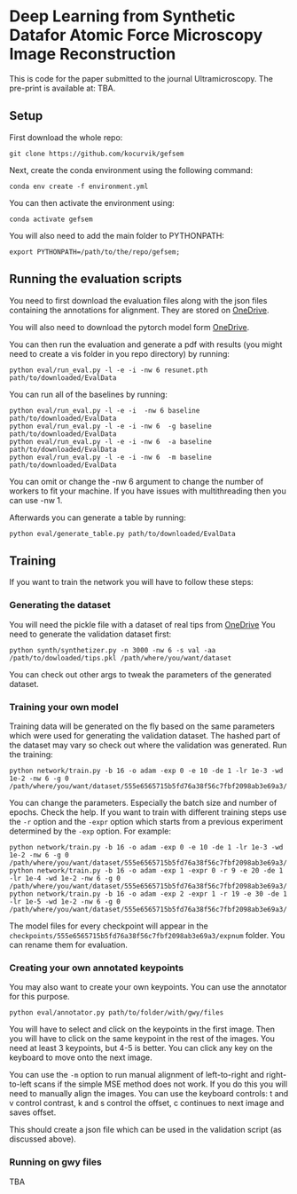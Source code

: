 # Deep Learning from Synthetic Datafor Atomic Force Microscopy Image Reconstruction

This is code for the paper submitted to the journal Ultramicroscopy. The pre-print is available at: TBA.

## Setup

First download the whole repo:

    git clone https://github.com/kocurvik/gefsem

Next, create the conda environment using the following command:

    conda env create -f environment.yml
You can then activate the environment using:

    conda activate gefsem
You will also need to add the main folder to PYTHONPATH:

    export PYTHONPATH=/path/to/the/repo/gefsem;
## Running the evaluation scripts
You need to first download the evaluation files along with the json files containing the annotations for alignment. They are stored on [OneDrive](TBA).

You will also need to download the pytorch model form [OneDrive]([resunet.pth](https://liveuniba-my.sharepoint.com/:u:/g/personal/kocur15_uniba_sk/Ec_Pg042vzJDsnS5WmnAWWIBV92nvYivkoORr5ogPcPbNA?e=bbB0Es)).

You can then run the evaluation and generate a pdf with results (you might need to create a vis folder in you repo directory) by running:

    python eval/run_eval.py -l -e -i -nw 6 resunet.pth path/to/downloaded/EvalData
You can run all of the baselines by running:

    python eval/run_eval.py -l -e -i  -nw 6 baseline path/to/downloaded/EvalData
    python eval/run_eval.py -l -e -i -nw 6  -g baseline path/to/downloaded/EvalData
    python eval/run_eval.py -l -e -i -nw 6  -a baseline path/to/downloaded/EvalData
    python eval/run_eval.py -l -e -i -nw 6  -m baseline path/to/downloaded/EvalData

You can omit or change the -nw 6 argument to change the number of workers to fit your machine. If you have issues with multithreading then you can use -nw 1.

Afterwards you can generate a table by running:

    python eval/generate_table.py path/to/downloaded/EvalData
## Training
If you want to train the network you will have to follow these steps:
### Generating the dataset
You will need the pickle file with a dataset of real tips from [OneDrive](https://liveuniba-my.sharepoint.com/:u:/g/personal/kocur15_uniba_sk/EWDE0kbGQBJNr173VGjKLB0BlEj6PYQFJ_YOyzfFX1ZzHQ?e=gyhP3T)
You need to generate the validation dataset first:

    python synth/synthetizer.py -n 3000 -nw 6 -s val -aa /path/to/dowloaded/tips.pkl /path/where/you/want/dataset
You can check out other args to tweak the parameters of the generated dataset.
### Training your own model
Training data will be generated on the fly based on the same parameters which were used for generating the validation dataset. The hashed part of the dataset may vary so check out where the validation was generated.
Run the training:

    python network/train.py -b 16 -o adam -exp 0 -e 10 -de 1 -lr 1e-3 -wd 1e-2 -nw 6 -g 0 /path/where/you/want/dataset/555e6565715b5fd76a38f56c7fbf2098ab3e69a3/
You can change the parameters. Especially the batch size and number of epochs. Check the help. If you want to train with different training steps use the `-r` option and the `-expr` option which starts from a previous experiment determined by the `-exp` option. For example:

    python network/train.py -b 16 -o adam -exp 0 -e 10 -de 1 -lr 1e-3 -wd 1e-2 -nw 6 -g 0 /path/where/you/want/dataset/555e6565715b5fd76a38f56c7fbf2098ab3e69a3/
    python network/train.py -b 16 -o adam -exp 1 -expr 0 -r 9 -e 20 -de 1 -lr 1e-4 -wd 1e-2 -nw 6 -g 0 /path/where/you/want/dataset/555e6565715b5fd76a38f56c7fbf2098ab3e69a3/
    python network/train.py -b 16 -o adam -exp 2 -expr 1 -r 19 -e 30 -de 1 -lr 1e-5 -wd 1e-2 -nw 6 -g 0 /path/where/you/want/dataset/555e6565715b5fd76a38f56c7fbf2098ab3e69a3/
The model files for every checkpoint will appear in the `checkpoints/555e6565715b5fd76a38f56c7fbf2098ab3e69a3/expnum` folder. You can rename them for evaluation.

### Creating your own annotated keypoints
You may also want to create your own keypoints. You can use the annotator for this purpose.

    python eval/annotator.py path/to/folder/with/gwy/files
You will have to select and click on the keypoints in the first image. Then you will have to click on the same keypoint in the rest of the images. You need at least 3 keypoints, but 4-5 is better. You can click any key on the keyboard to move onto the next image.

You can use the `-m` option to run manual alignment of left-to-right and right-to-left scans if the simple MSE method does not work. If you do this you will need to manually align the images. You can use the keyboard controls: t and v control contrast, k and s control the offset, c continues to next image and saves offset.

This should create a json file which can be used in the validation script (as discussed above).
### Running on gwy files
TBA
